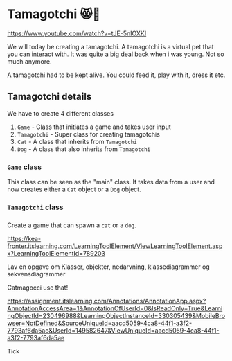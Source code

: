# Tamagotchi 😸🐶

https://www.youtube.com/watch?v=tJE-5nIOXKI

We will today be creating a tamagotchi. A tamagotchi is a virtual pet that you can interact with. It was quite a big deal back when i was young. Not so much anymore. 

A tamagotchi had to be kept alive. You could feed it, play with it, dress it etc. 



## Tamagotchi details

We have to create 4 different classes

1. `Game` - Class that initiates a game and takes user input
2. `Tamagotchi` - Super class for creating tamagotchis
3. `Cat` - A class that inherits from `Tamagotchi`
4. `Dog` - A class that also inherits from `Tamagotchi`



### `Game` class

This class can be seen as the "main" class. It takes data from a user and now creates either a `Cat` object or a `Dog` object. 





### `Tamagotchi` class





### 



Create a game that can spawn a `cat` or a `dog`. 





https://kea-fronter.itslearning.com/LearningToolElement/ViewLearningToolElement.aspx?LearningToolElementId=789203



Lav en opgave om Klasser, objekter, nedarvning, klassediagrammer og sekvensdiagrammer

Catmagocci use that!

https://assignment.itslearning.com/Annotations/AnnotationApp.aspx?AnnotationAccessArea=1&AnnotationOfUserId=0&IsReadOnly=True&LearningObjectId=230496988&LearningObjectInstanceId=330305439&MobileBrowser=NotDefined&SourceUniqueId=aacd5059-4ca8-44f1-a3f2-7793af6da5ae&UserId=149582647&ViewUniqueId=aacd5059-4ca8-44f1-a3f2-7793af6da5ae

Tick